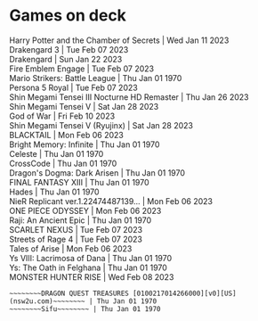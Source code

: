 # Games on deck
Harry Potter and the Chamber of Secrets | Wed Jan 11 2023  
Drakengard 3 | Tue Feb 07 2023  
Drakengard | Sun Jan 22 2023  
Fire Emblem Engage | Tue Feb 07 2023  
Mario Strikers: Battle League | Thu Jan 01 1970  
Persona 5 Royal | Tue Feb 07 2023  
Shin Megami Tensei III Nocturne HD Remaster | Thu Jan 26 2023  
Shin Megami Tensei V | Sat Jan 28 2023  
God of War | Fri Feb 10 2023  
Shin Megami Tensei V (Ryujinx) | Sat Jan 28 2023  
BLACKTAIL | Mon Feb 06 2023  
Bright Memory: Infinite | Thu Jan 01 1970  
Celeste | Thu Jan 01 1970  
CrossCode | Thu Jan 01 1970  
Dragon's Dogma: Dark Arisen | Thu Jan 01 1970  
FINAL FANTASY XIII | Thu Jan 01 1970  
Hades | Thu Jan 01 1970  
NieR Replicant ver.1.22474487139... | Mon Feb 06 2023  
ONE PIECE ODYSSEY | Mon Feb 06 2023  
Raji: An Ancient Epic | Thu Jan 01 1970  
SCARLET NEXUS | Tue Feb 07 2023  
Streets of Rage 4 | Tue Feb 07 2023  
Tales of Arise | Mon Feb 06 2023  
Ys VIII: Lacrimosa of Dana | Thu Jan 01 1970  
Ys: The Oath in Felghana | Thu Jan 01 1970  
MONSTER HUNTER RISE | Wed Feb 08 2023  
~~~~MONSTER HUNTER ULTIMAX~~~~ | Wed Feb 08 2023  
~~~~~~~~DRAGON QUEST TREASURES [0100217014266000][v0][US](nsw2u.com)~~~~~~~~ | Thu Jan 01 1970  
~~~~~~~~Sifu~~~~~~~~ | Thu Jan 01 1970  